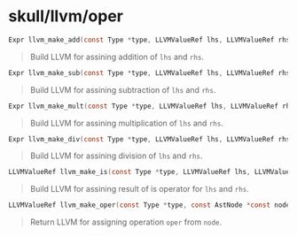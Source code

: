 # skull/llvm/oper

```c
Expr llvm_make_add(const Type *type, LLVMValueRef lhs, LLVMValueRef rhs)
```

> Build LLVM for assining addition of `lhs` and `rhs`.

```c
Expr llvm_make_sub(const Type *type, LLVMValueRef lhs, LLVMValueRef rhs)
```

> Build LLVM for assining subtraction of `lhs` and `rhs`.

```c
Expr llvm_make_mult(const Type *type, LLVMValueRef lhs, LLVMValueRef rhs)
```

> Build LLVM for assining multiplication of `lhs` and `rhs`.

```c
Expr llvm_make_div(const Type *type, LLVMValueRef lhs, LLVMValueRef rhs)
```

> Build LLVM for assining division of `lhs` and `rhs`.

```c
LLVMValueRef llvm_make_is(const Type *type, LLVMValueRef lhs, LLVMValueRef rhs)
```

> Build LLVM for assining result of is operator for `lhs` and `rhs`.

```c
LLVMValueRef llvm_make_oper(const Type *type, const AstNode *const node, Operation *oper)
```

> Return LLVM for assigning operation `oper` from `node`.

